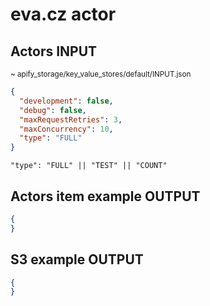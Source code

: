 # eva.cz actor

## Actors INPUT
<sup>~ apify_storage/key_value_stores/default/INPUT.json</sup>

```json
{
  "development": false,
  "debug": false,
  "maxRequestRetries": 3,
  "maxConcurrency": 10,
  "type": "FULL"
}
```
```text
"type": "FULL" || "TEST" || "COUNT"
```
## Actors item example OUTPUT
```json
{
}
```
## S3 example OUTPUT
```json
{
}
```

